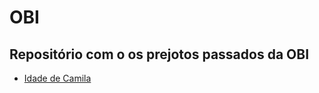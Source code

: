 # OBI
## Repositório com o os prejotos passados da OBI
<ul>
 <li><a href="https://github.com/oliveira533/OBI/tree/main/Idade%20da%20Camila">Idade de Camila</a></li>
</ul>
